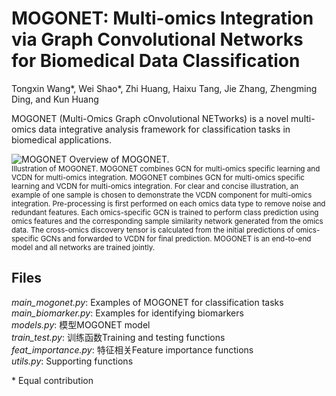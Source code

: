 # MOGONET: Multi-omics Integration via Graph Convolutional Networks for Biomedical Data Classification
Tongxin Wang\*, Wei Shao\*, Zhi Huang, Haixu Tang, Jie Zhang, Zhengming Ding, and Kun Huang

MOGONET (Multi-Omics Graph cOnvolutional NETworks) is a novel multi-omics data integrative analysis framework for classification tasks in biomedical applications.

![MOGONET](https://github.com/txWang/MOGONET/blob/master/MOGONET.png?raw=true "MOGONET")
Overview of MOGONET. \
<sup>Illustration of MOGONET. MOGONET combines GCN for multi-omics specific learning and VCDN for multi-omics integration. MOGONET combines GCN for multi-omics specific learning and VCDN for multi-omics integration. For clear and concise illustration, an example of one sample is chosen to demonstrate the VCDN component for multi-omics integration. Pre-processing is first performed on each omics data type to remove noise and redundant features. Each omics-specific GCN is trained to perform class prediction using omics features and the corresponding sample similarity network generated from the omics data. The cross-omics discovery tensor is calculated from the initial predictions of omics-specific GCNs and forwarded to VCDN for final prediction. MOGONET is an end-to-end model and all networks are trained jointly.<sup>

## Files
*main_mogonet.py*: Examples of MOGONET for classification tasks\
*main_biomarker.py*: Examples for identifying biomarkers\
*models.py*: 模型MOGONET model\
*train_test.py*: 训练函数Training and testing functions\
*feat_importance.py*: 特征相关Feature importance functions\
*utils.py*: Supporting functions    

\* Equal contribution

